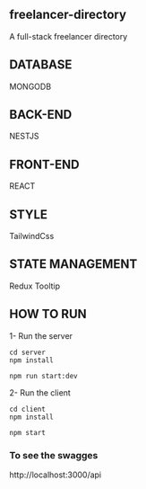 ## freelancer-directory
A full-stack freelancer directory 


## DATABASE
MONGODB

## BACK-END
NESTJS

## FRONT-END
REACT

## STYLE
TailwindCss

## STATE MANAGEMENT
Redux Tooltip



## HOW TO RUN

1- Run the server

```
cd server
npm install

npm run start:dev
```
2- Run the client


```
cd client
npm install

npm start
```

### To see the swagges
http://localhost:3000/api
